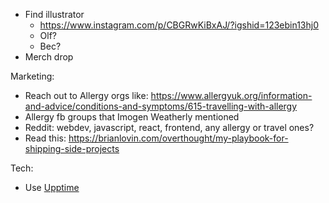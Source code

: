 - Find illustrator
  - https://www.instagram.com/p/CBGRwKiBxAJ/?igshid=123ebin13hj0
  - Olf?
  - Bec?
- Merch drop

Marketing: 
- Reach out to Allergy orgs like: https://www.allergyuk.org/information-and-advice/conditions-and-symptoms/615-travelling-with-allergy
- Allergy fb groups that Imogen Weatherly mentioned
- Reddit: webdev, javascript, react, frontend, any allergy or travel ones?
- Read this: https://brianlovin.com/overthought/my-playbook-for-shipping-side-projects

Tech:
- Use [Upptime](https://github.com/upptime/upptime)
